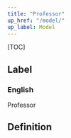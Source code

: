 ```yaml
---
title: "Professor"
up_href: "/model/"
up_label: Model
---
```


[TOC]

## Label

### English
Professor


## Definition



    
